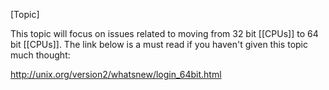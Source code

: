 

[Topic]

This topic will focus on issues related to moving from 32 bit [[CPUs]] to 64 bit [[CPUs]]. The link below is a must read if you haven't given this topic much thought:

http://unix.org/version2/whatsnew/login_64bit.html